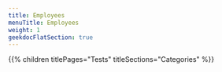 ```yaml
---
title: Employees
menuTitle: Employees
weight: 1 
geekdocFlatSection: true
---
```


{{% children titlePages="Tests" titleSections="Categories" %}}

